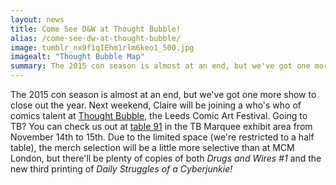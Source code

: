 ```yaml
---
layout: news
title: Come See D&W at Thought Bubble!
alias: /come-see-dw-at-thought-bubble/
image: tumblr_nx9f1qIEhm1rlm6keo1_500.jpg
imagealt: "Thought Bubble Map"
summary: The 2015 con season is almost at an end, but we've got one more show to close out the year. Next weekend, Claire will be joining a who's who of comics talent at Thought Bubble, the Leeds Comic Art Festival."
---
```


The 2015 con season is almost at an end, but we've got one more show to close out the year. Next weekend, Claire will be joining a who's who of comics talent at [Thought Bubble](http://thoughtbubblefestival.com/), the Leeds Comic Art Festival. Going to TB? You can check us out at [table 91](http://thoughtbubblefestival.com/tb-marquee-floor-plan/) in the TB Marquee exhibit area from November 14th to 15th. Due to the limited space (we're restricted to a half table), the merch selection will be a little more selective than at MCM London, but there'll be plenty of copies of both *Drugs and Wires #1* and the new third printing of *Daily Struggles of a Cyberjunkie!*
